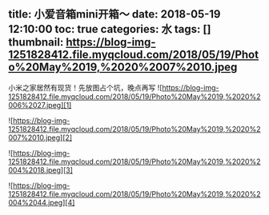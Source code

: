 title: 小爱音箱mini开箱～
date: 2018-05-19 12:10:00
toc: true
categories: 水
tags: []
thumbnail: https://blog-img-1251828412.file.myqcloud.com/2018/05/19/Photo%20May%2019,%2020%2007%2010.jpeg
---
小米之家居然有现货！先放图占个坑，晚点再写
![https://blog-img-1251828412.file.myqcloud.com/2018/05/19/Photo%20May%2019,%2020%2006%2027.jpeg][1]

![https://blog-img-1251828412.file.myqcloud.com/2018/05/19/Photo%20May%2019,%2020%2007%2010.jpeg][2]

![https://blog-img-1251828412.file.myqcloud.com/2018/05/19/Photo%20May%2019,%2020%2004%2018.jpeg][3]

![https://blog-img-1251828412.file.myqcloud.com/2018/05/19/Photo%20May%2019,%2020%2004%2044.jpeg][4]


  [1]: https://blog-img-1251828412.file.myqcloud.com/2018/05/19/Photo%20May%2019,%2020%2006%2027.jpeg
  [2]: https://blog-img-1251828412.file.myqcloud.com/2018/05/19/Photo%20May%2019,%2020%2007%2010.jpeg
  [3]: https://blog-img-1251828412.file.myqcloud.com/2018/05/19/Photo%20May%2019,%2020%2004%2018.jpeg
  [4]: https://blog-img-1251828412.file.myqcloud.com/2018/05/19/Photo%20May%2019,%2020%2004%2044.jpeg